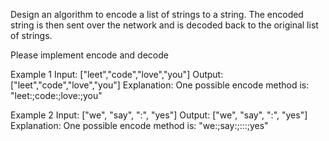 Design an algorithm to encode a list of strings to a string. The encoded string is then sent over the network and is decoded back to the original list of strings.

Please implement encode and decode

Example 1
Input: ["leet","code","love","you"]
Output: ["leet","code","love","you"]
Explanation:
One possible encode method is: "leet:;code:;love:;you"

Example 2
Input: ["we", "say", ":", "yes"]
Output: ["we", "say", ":", "yes"]
Explanation:
One possible encode method is: "we:;say:;:::;yes"
